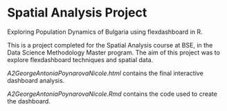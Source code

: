 # Spatial Analysis Project

Exploring Population Dynamics of Bulgaria using flexdashboard in R.

This is a project completed for the Spatial Analysis course at BSE, in the Data Science Methodology Master program. The aim of this project was to explore flexdashboard techniques and spatial data.

*A2GeorgeAntoniaPoynarovaNicole.html* contains the final interactive dashboard analysis.

*A2GeorgeAntoniaPoynarovaNicole.Rmd* contains the code used to create the dashboard.